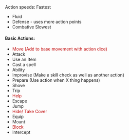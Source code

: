 Action speeds:
Fastest
- Fluid
- Defense - uses more action points
- Combative
Slowest

#### Basic Actions:
- <span style="color:rgb(192, 0, 0)">Move (Add to base movement with action dice)</span>
- Attack
- Use an Item
- Cast a spell
- Ability
- Improvise (Make a skill check as well as another action)
- Prepare (Use action when X thing happens)
- Shove
- Trip
- <span style="color:rgb(192, 0, 0)">Help</span>
- Escape
- Jump
- <span style="color:rgb(192, 0, 0)">Hide/ Take Cover</span>
- Equip
- Mount
- <span style="color:rgb(192, 0, 0)">Block</span>
- Intercept

